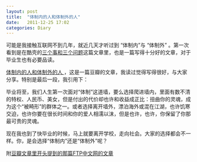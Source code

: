 ```yaml
---
layout: post
title:  "体制内的人和体制外的人"
date:   2011-12-25 17:02
categories: Diary
---
```


可能是我接触互联网不到几年，就近几天才听过到 “体制内”与 “体制外” 。第一次看到是在酷壳的[三个事和三个问题](http://coolshell.cn/articles/6142.html)这篇文章里，也是一篇写得十分好的文章，对于毕业生也有必要品读。

[ 体制内的人和体制外的人 ](http://www.douban.com/note/50080109/)，这是一篇豆瓣的文章，我读过觉得写得很好，与大家分享。特别是最后一段，我引用下：

毕业将至，我们人生第一次面对“体制”这道墙，要么选择爬进墙内，里面有数不清的特权、人民币、美女，但是付出的代价却也许和收益成正比：扭曲你的灵魂，成为这个“被畸形”的群体之一。或者选择离开墙外，漂泊海外或混在江湖，也许饥寒交迫，也许你要在很长时间和你的爱人相濡以沫，但是也许，也许，你保留了你那最可贵的灵魂。

 现在我也到了快毕业的时候，马上就要离开学校，走向社会。大家的选择都会不一样。你，是会选择“体制内”还是“体制外”呢？

附[豆瓣文章里开头提到的那篇FTP中文网的文章](http://www.ftchinese.com/story/001029435)
